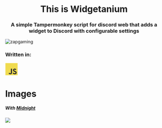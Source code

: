 <h1 align="center">This is Widgetanium</h1>
<h3 align="center">A simple Tampermonkey script for discord web that adds a widget to Discord with configurable settings</h3>

<p align="left"> <img src="https://komarev.com/ghpvc/?username=zapgaming&label=Profile%20views&color=0e75b6&style=flat" alt="zapgaming" /> </p>

<h3 align="left">Written in:</h3>
<p align="left"> <a href="https://developer.mozilla.org/en-US/docs/Web/JavaScript" target="_blank" rel="noreferrer"> <img src="https://raw.githubusercontent.com/devicons/devicon/master/icons/javascript/javascript-original.svg" alt="javascript" width="40" height="40"/> </a> </p>

# Images
##### With [Midnight](https://github.com/refact0r/midnight-discord)

![](https://ik.imagekit.io/zapgaming/image_2025-07-17_130850332.png?updatedAt=1752728936183)
